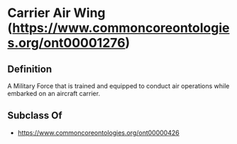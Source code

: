 # Carrier Air Wing (https://www.commoncoreontologies.org/ont00001276)

## Definition
A Military Force that is trained and equipped to conduct air operations while embarked on an aircraft carrier.

## Subclass Of
- https://www.commoncoreontologies.org/ont00000426


